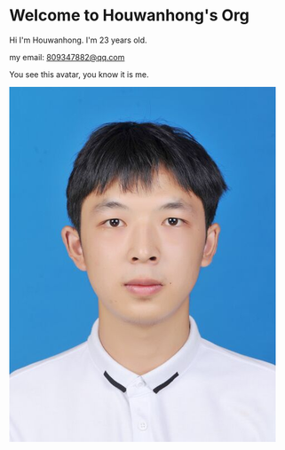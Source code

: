 # Welcome to Houwanhong's Org

Hi I'm Houwanhong. I'm 23 years old.

my email: 809347882@qq.com

You see this avatar, you know it is me.

![houwanhong](assets/houwanhong.jpg)


